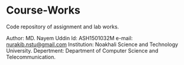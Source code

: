 # Course-Works
Code repository of assignment and lab works. 


Author: MD. Nayem Uddin
Id: ASH1501032M
e-mail: nurakib.nstu@gmail.com
Institution: Noakhali Science and Technology University.
Depertment: Department of Computer Science and Telecommunication.
